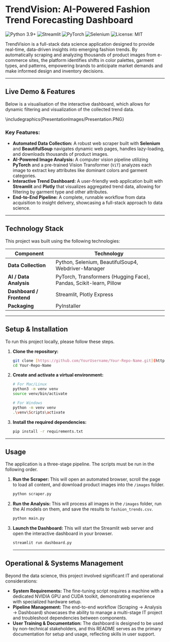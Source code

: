 # TrendVision: AI-Powered Fashion Trend Forecasting Dashboard

![Python 3.9+](https://img.shields.io/badge/Python-3.9+-blue?style=for-the-badge&logo=python)
![Streamlit](https://img.shields.io/badge/Streamlit-FF4B4B?style=for-the-badge&logo=streamlit)
![PyTorch](https://img.shields.io/badge/PyTorch-EE4C2C?style=for-the-badge&logo=pytorch)
![Selenium](https://img.shields.io/badge/Selenium-43B02A?style=for-the-badge&logo=selenium)
![License: MIT](https://img.shields.io/badge/License-MIT-yellow?style=for-the-badge)

TrendVision is a full-stack data science application designed to provide real-time, data-driven insights into emerging fashion trends. By automatically scraping and analyzing thousands of product images from e-commerce sites, the platform identifies shifts in color palettes, garment types, and patterns, empowering brands to anticipate market demands and make informed design and inventory decisions.

---

## Live Demo & Features

Below is a visualisation of the interactive dashboard, which allows for dynamic filtering and visualization of the collected trend data.

\includegraphics{PresentationImages/Presentation.PNG}


### Key Features:
* **Automated Data Collection:** A robust web scraper built with **Selenium** and **BeautifulSoup** navigates dynamic web pages, handles lazy-loading, and downloads thousands of product images.
* **AI-Powered Image Analysis:** A computer vision pipeline utilizing **PyTorch** and a pre-trained Vision Transformer (`ViT`) analyzes each image to extract key attributes like dominant colors and garment categories.
* **Interactive Trend Dashboard:** A user-friendly web application built with **Streamlit** and **Plotly** that visualizes aggregated trend data, allowing for filtering by garment type and other attributes.
* **End-to-End Pipeline:** A complete, runnable workflow from data acquisition to insight delivery, showcasing a full-stack approach to data science.

---

## Technology Stack

This project was built using the following technologies:

| Component             | Technology                                                                                                  |
| --------------------- | ----------------------------------------------------------------------------------------------------------- |
| **Data Collection** | Python, Selenium, BeautifulSoup4, Webdriver-Manager                                                         |
| **AI / Data Analysis**| PyTorch, Transformers (Hugging Face), Pandas, Scikit-learn, Pillow                                          |
| **Dashboard / Frontend** | Streamlit, Plotly Express                                                                                   |
| **Packaging** | PyInstaller                                                                                                 |

---

## Setup & Installation

To run this project locally, please follow these steps.

1.  **Clone the repository:**
    ```bash
    git clone [https://github.com/YourUsername/Your-Repo-Name.git](https://github.com/YourUsername/Your-Repo-Name.git)
    cd Your-Repo-Name
    ```

2.  **Create and activate a virtual environment:**
    ```bash
    # For Mac/Linux
    python3 -m venv venv
    source venv/bin/activate

    # For Windows
    python -m venv venv
    .\venv\Scripts\activate
    ```

3.  **Install the required dependencies:**
    ```bash
    pip install -r requirements.txt
    ```

---

## Usage

The application is a three-stage pipeline. The scripts must be run in the following order.

1.  **Run the Scraper:** This will open an automated browser, scroll the page to load all content, and download product images into the `/images` folder.
    ```bash
    python scraper.py
    ```

2.  **Run the Analysis:** This will process all images in the `/images` folder, run the AI models on them, and save the results to `fashion_trends.csv`.
    ```bash
    python main.py
    ```

3.  **Launch the Dashboard:** This will start the Streamlit web server and open the interactive dashboard in your browser.
    ```bash
    streamlit run dashboard.py
    ```
    ---
## Operational & Systems Management

Beyond the data science, this project involved significant IT and operational considerations:

* **System Requirements:** The fine-tuning script requires a machine with a dedicated NVIDIA GPU and CUDA toolkit, demonstrating experience with specialized hardware setup.
* **Pipeline Management:** The end-to-end workflow (Scraping -> Analysis -> Dashboard) showcases the ability to manage a multi-stage IT project and troubleshoot dependencies between components.
* **User Training & Documentation:** The dashboard is designed to be used by non-technical stakeholders, and this README serves as the primary documentation for setup and usage, reflecting skills in user support.